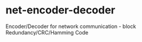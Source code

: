 # net-encoder-decoder
Encoder/Decoder for network communication - block Redundancy/CRC/Hamming Code
